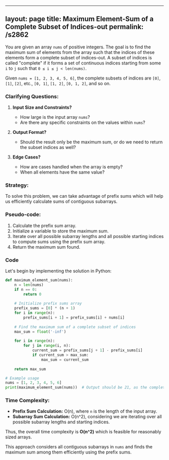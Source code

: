 
---
layout: page
title:  Maximum Element-Sum of a Complete Subset of Indices-out
permalink: /s2862
---

You are given an array `nums` of positive integers. The goal is to find the maximum sum of elements from the array such that the indices of these elements form a complete subset of indices-out. A subset of indices is called "complete" if it forms a set of continuous indices starting from some `i` to `j` such that `0 ≤ i ≤ j < len(nums)`.

Given `nums = [1, 2, 3, 4, 5, 6]`, the complete subsets of indices are `[0]`, `[1]`, `[2]`, etc., `[0, 1]`, `[1, 2]`, `[0, 1, 2]`, and so on.

### Clarifying Questions:

1. **Input Size and Constraints?**
   - How large is the input array `nums`?
   - Are there any specific constraints on the values within `nums`?

2. **Output Format?**
   - Should the result only be the maximum sum, or do we need to return the subset indices as well?

3. **Edge Cases?**
   - How are cases handled when the array is empty?
   - When all elements have the same value?

### Strategy:
To solve this problem, we can take advantage of prefix sums which will help us efficiently calculate sums of contiguous subarrays.

### Pseudo-code:
1. Calculate the prefix sum array.
2. Initialize a variable to store the maximum sum.
3. Iterate over all possible subarray lengths and all possible starting indices to compute sums using the prefix sum array.
4. Return the maximum sum found.

### Code

Let's begin by implementing the solution in Python:

```python
def maximum_element_sum(nums):
    n = len(nums)
    if n == 0:
        return 0
    
    # Initialize prefix sums array
    prefix_sums = [0] * (n + 1)
    for i in range(n):
        prefix_sums[i + 1] = prefix_sums[i] + nums[i]
    
    # Find the maximum sum of a complete subset of indices
    max_sum = float('-inf')
    
    for i in range(n):
        for j in range(i, n):
            current_sum = prefix_sums[j + 1] - prefix_sums[i]
            if current_sum > max_sum:
                max_sum = current_sum
    
    return max_sum

# Example usage
nums = [1, 2, 3, 4, 5, 6]
print(maximum_element_sum(nums))  # Output should be 21, as the complete array itself is the largest sum
```

### Time Complexity:

- **Prefix Sum Calculation:** O(n), where `n` is the length of the input array.
- **Subarray Sum Calculation:** O(n^2), considering we are iterating over all possible subarray lengths and starting indices.

Thus, the overall time complexity is **O(n^2)** which is feasible for reasonably sized arrays.

This approach considers all contiguous subarrays in `nums` and finds the maximum sum among them efficiently using the prefix sums.